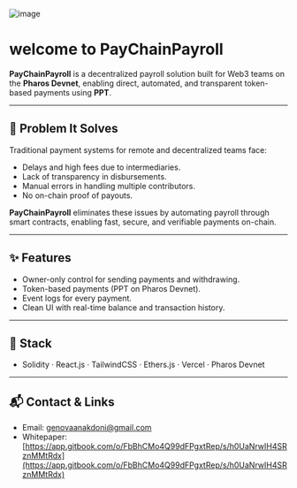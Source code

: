 ![image](https://github.com/user-attachments/assets/2a33401c-b938-41a4-8562-79939e64490b)

# welcome to PayChainPayroll

**PayChainPayroll** is a decentralized payroll solution built for Web3 teams on the **Pharos Devnet**, enabling direct, automated, and transparent token-based payments using **PPT**.

---

## 🧩 Problem It Solves

Traditional payment systems for remote and decentralized teams face:
- Delays and high fees due to intermediaries.
- Lack of transparency in disbursements.
- Manual errors in handling multiple contributors.
- No on-chain proof of payouts.

**PayChainPayroll** eliminates these issues by automating payroll through smart contracts, enabling fast, secure, and verifiable payments on-chain.

---

## ✨ Features

- Owner-only control for sending payments and withdrawing.
- Token-based payments (PPT on Pharos Devnet).
- Event logs for every payment.
- Clean UI with real-time balance and transaction history.

---

## 🔧 Stack

- Solidity · React.js · TailwindCSS · Ethers.js · Vercel · Pharos Devnet

---

## 📬 Contact & Links

- Email: [genovaanakdoni@gmail.com](mailto:genovaanakdoni@gmail.com)  
- Whitepaper: [https://app.gitbook.com/o/FbBhCMo4Q99dFPgxtRep/s/h0UaNrwIH4SRznMMtRdx](https://app.gitbook.com/o/FbBhCMo4Q99dFPgxtRep/s/h0UaNrwIH4SRznMMtRdx)
